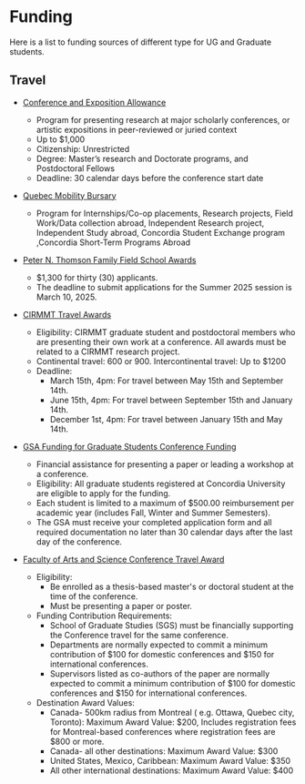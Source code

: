 # Funding

Here is a list to funding sources of different type for UG and Graduate students.

## Travel

- [Conference and Exposition Allowance](https://www.concordia.ca/gradstudies/funding/in-program/conference-exposition-allowance.html)
  - Program for presenting research at major scholarly conferences, or artistic expositions in peer-reviewed or juried context
  - Up to $1,000
  - Citizenship: Unrestricted
  - Degree: Master’s research and Doctorate programs, and Postdoctoral Fellows
  - Deadline: 30 calendar days before the conference start date

- [Quebec Mobility Bursary](https://www.concordia.ca/students/exchanges/funding/mees-bursary.html)
    - Program for Internships/Co-op placements, Research projects, Field Work/Data collection abroad, Independent Research project, Independent Study abroad, Concordia Student Exchange program ,Concordia Short-Term Programs Abroad

- [Peter N. Thomson Family Field School Awards](https://www.concordia.ca/finearts/funding-awards/peter-n-thomson-family-field-school-awards.html)
  - $1,300 for thirty (30) applicants.
  - The deadline to submit applications for the Summer 2025 session is March 10, 2025.

- [CIRMMT Travel Awards](https://www.cirmmt.org/en/funding/travel-awards)
  - Eligibility: CIRMMT graduate student and postdoctoral members who are presenting their own work at a conference. All awards must be related to a CIRMMT research project. 
  - Continental travel: 600 or 900. Intercontinental travel: Up to $1200
  - Deadline:
    - March 15th, 4pm: For travel between May 15th and September 14th.
    - June 15th, 4pm: For travel between September 15th and January 14th.
    - December 1st, 4pm: For travel between January 15th and May 14th.

- [GSA Funding for Graduate Students Conference Funding](https://gsaconcordia.ca/services/gsa-funding/#1621358345956-5c149b8b-8135)
  - Financial assistance for presenting a paper or leading a workshop at a conference.
  - Eligibility: All graduate students registered at Concordia University are eligible to apply for the funding.
  - Each student is limited to a maximum of $500.00 reimbursement per academic year (includes Fall, Winter and Summer Semesters).
  - The GSA must receive your completed application form and all required documentation no later than 30 calendar days after the last day of the conference.

- [Faculty of Arts and Science Conference Travel Award](https://forms.office.com/Pages/ResponsePage.aspx?id=hfFpVS_SE06YUM5bGrzS6PKaNVsfj-tPvPHbi4wvLlBUODdQWjVJR1E5UVFCUzhCVEdKNU1PSUlJQy4u&wdLOR=c9E18E940-FD08-4C47-8D13-F9574667D8B1)
  - Eligibility:
    - Be enrolled as a thesis-based master's or doctoral student at the time of the conference.
    - Must be presenting a paper or poster.
  - Funding Contribution Requirements:
    - School of Graduate Studies (SGS) must be financially supporting the Conference travel for the same conference.
    - Departments are normally expected to commit a minimum contribution of $100 for domestic conferences and $150 for international conferences.
    - Supervisors listed as co-authors of the paper are normally expected to commit a minimum contribution of $100 for domestic conferences and $150 for international conferences.
  - Destination Award Values:
    - Canada- 500km radius from Montreal ( e.g. Ottawa, Quebec city, Toronto): Maximum Award Value: $200, Includes registration fees for Montreal-based conferences where registration fees are $800 or more.
    - Canada- all other destinations: Maximum Award Value: $300
    - United States, Mexico, Caribbean: Maximum Award Value: $350
    - All other international destinations: Maximum Award Value: $400


